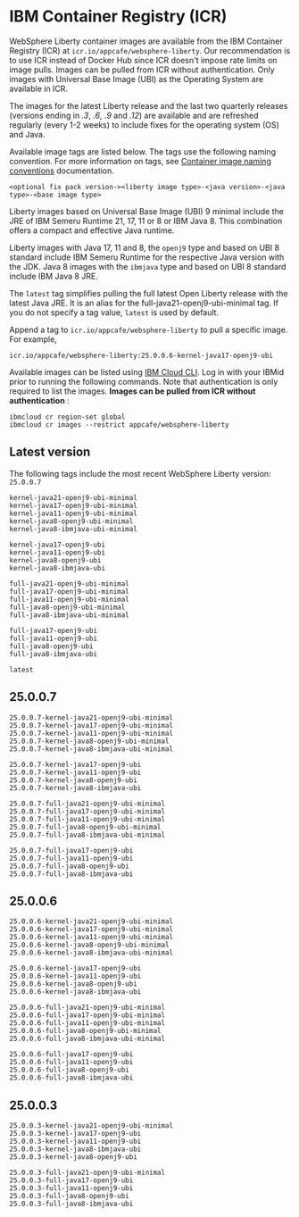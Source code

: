 
# IBM Container Registry (ICR)

WebSphere Liberty container images are available from the IBM Container Registry (ICR) at `icr.io/appcafe/websphere-liberty`. Our recommendation is to use ICR instead of Docker Hub since ICR doesn't impose rate limits on image pulls. Images can be pulled from ICR without authentication. Only images with Universal Base Image (UBI) as the Operating System are available in ICR.

The images for the latest Liberty release and the last two quarterly releases (versions ending in _.3_, _.6_, _.9_ and _.12_) are available and are refreshed regularly (every 1-2 weeks) to include fixes for the operating system (OS) and Java.

Available image tags are listed below. The tags use the following naming convention. For more information on tags, see [Container image naming conventions](https://www.ibm.com/docs/en/was-liberty/base?topic=images-liberty-container#cntr_r_images__imagename__title__1) documentation.
```
<optional fix pack version-><liberty image type>-<java version>-<java type>-<base image type>
```

Liberty images based on Universal Base Image (UBI) 9 minimal include the JRE of IBM Semeru Runtime 21, 17, 11 or 8 or IBM Java 8. This combination offers a compact and effective Java runtime.

Liberty images with Java 17, 11 and 8, the `openj9` type and based on UBI 8 standard include IBM Semeru Runtime for the respective Java version with the JDK. Java 8 images with the `ibmjava` type and based on UBI 8 standard include IBM Java 8 JRE.

The `latest` tag simplifies pulling the full latest Open Liberty release with the latest Java JRE. It is an alias for the full-java21-openj9-ubi-minimal tag. If you do not specify a tag value, `latest` is used by default.

Append a tag to `icr.io/appcafe/websphere-liberty` to pull a specific image. For example, 
```
icr.io/appcafe/websphere-liberty:25.0.0.6-kernel-java17-openj9-ubi
```

Available images can be listed using [IBM Cloud CLI](https://cloud.ibm.com/docs/cli?topic=cli-getting-started). Log in with your IBMid prior to running the following commands. Note that authentication is only required to list the images. **Images can be pulled from ICR without authentication** : 
```
ibmcloud cr region-set global 
ibmcloud cr images --restrict appcafe/websphere-liberty
```


## Latest version

The following tags include the most recent WebSphere Liberty version: `25.0.0.7` 

```
kernel-java21-openj9-ubi-minimal
kernel-java17-openj9-ubi-minimal
kernel-java11-openj9-ubi-minimal
kernel-java8-openj9-ubi-minimal
kernel-java8-ibmjava-ubi-minimal

kernel-java17-openj9-ubi
kernel-java11-openj9-ubi
kernel-java8-openj9-ubi
kernel-java8-ibmjava-ubi

full-java21-openj9-ubi-minimal
full-java17-openj9-ubi-minimal
full-java11-openj9-ubi-minimal
full-java8-openj9-ubi-minimal
full-java8-ibmjava-ubi-minimal

full-java17-openj9-ubi
full-java11-openj9-ubi
full-java8-openj9-ubi
full-java8-ibmjava-ubi

latest
```

## 25.0.0.7

```
25.0.0.7-kernel-java21-openj9-ubi-minimal
25.0.0.7-kernel-java17-openj9-ubi-minimal
25.0.0.7-kernel-java11-openj9-ubi-minimal
25.0.0.7-kernel-java8-openj9-ubi-minimal
25.0.0.7-kernel-java8-ibmjava-ubi-minimal

25.0.0.7-kernel-java17-openj9-ubi
25.0.0.7-kernel-java11-openj9-ubi
25.0.0.7-kernel-java8-openj9-ubi
25.0.0.7-kernel-java8-ibmjava-ubi

25.0.0.7-full-java21-openj9-ubi-minimal
25.0.0.7-full-java17-openj9-ubi-minimal
25.0.0.7-full-java11-openj9-ubi-minimal
25.0.0.7-full-java8-openj9-ubi-minimal
25.0.0.7-full-java8-ibmjava-ubi-minimal

25.0.0.7-full-java17-openj9-ubi
25.0.0.7-full-java11-openj9-ubi
25.0.0.7-full-java8-openj9-ubi
25.0.0.7-full-java8-ibmjava-ubi
```

## 25.0.0.6

```
25.0.0.6-kernel-java21-openj9-ubi-minimal
25.0.0.6-kernel-java17-openj9-ubi-minimal
25.0.0.6-kernel-java11-openj9-ubi-minimal
25.0.0.6-kernel-java8-openj9-ubi-minimal
25.0.0.6-kernel-java8-ibmjava-ubi-minimal

25.0.0.6-kernel-java17-openj9-ubi
25.0.0.6-kernel-java11-openj9-ubi
25.0.0.6-kernel-java8-openj9-ubi
25.0.0.6-kernel-java8-ibmjava-ubi

25.0.0.6-full-java21-openj9-ubi-minimal
25.0.0.6-full-java17-openj9-ubi-minimal
25.0.0.6-full-java11-openj9-ubi-minimal
25.0.0.6-full-java8-openj9-ubi-minimal
25.0.0.6-full-java8-ibmjava-ubi-minimal

25.0.0.6-full-java17-openj9-ubi
25.0.0.6-full-java11-openj9-ubi
25.0.0.6-full-java8-openj9-ubi
25.0.0.6-full-java8-ibmjava-ubi
```

## 25.0.0.3

```
25.0.0.3-kernel-java21-openj9-ubi-minimal
25.0.0.3-kernel-java17-openj9-ubi
25.0.0.3-kernel-java11-openj9-ubi
25.0.0.3-kernel-java8-ibmjava-ubi
25.0.0.3-kernel-java8-openj9-ubi

25.0.0.3-full-java21-openj9-ubi-minimal
25.0.0.3-full-java17-openj9-ubi
25.0.0.3-full-java11-openj9-ubi
25.0.0.3-full-java8-openj9-ubi
25.0.0.3-full-java8-ibmjava-ubi
```
